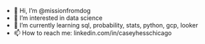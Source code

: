 - 👋 Hi, I’m @missionfromdog
- 👀 I’m interested in data science
- 🌱 I’m currently learning sql, probability, stats, python, gcp, looker
- 📫 How to reach me: linkedin.com/in/caseyhesschicago

<!---
missionfromdog/missionfromdog is a ✨ special ✨ repository because its `README.md` (this file) appears on your GitHub profile.
You can click the Preview link to take a look at your changes.
--->
